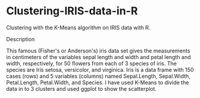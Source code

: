 # Clustering-IRIS-data-in-R
Clustering with the K-Means algorithm on IRIS data with R.

Description

This famous (Fisher's or Anderson's) iris data set gives the measurements in centimeters of the variables sepal length and width and petal length and width, respectively, for 50 flowers from each of 3 species of iris. The species are Iris setosa, versicolor, and virginica.
Iris is a data frame with 150 cases (rows) and 5 variables (columns) named Sepal.Length, Sepal.Width, Petal.Length, Petal.Width, and Species.
I have used K-Means to divide the data in to 3 clusters and used ggplot to show the scatterplot.




















